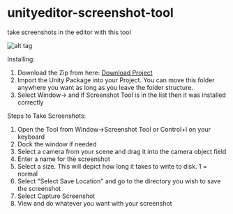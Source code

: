 # unityeditor-screenshot-tool

take screenshots in the editor with this tool

![alt tag](http://i.imgur.com/A6l6xjs.png)

Installing: 

1. Download the Zip from here: [Download Project](https://github.com/kinifi/unityeditor-screenshot-tool/archive/master.zip)
2. Import the Unity Package into your Project. You can move this folder anywhere you want as long as you leave the folder structure.
3. Select Window-> and if Screenshot Tool is in the list then it was installed correctly


Steps to Take Screenshots: 

1. Open the Tool from Window->Screenshot Tool or Control+l on your keyboard
2. Dock the window if needed
3. Select a camera from your scene and drag it into the camera object field
4. Enter a name for the screenshot
5. Select a size. This will depict how long it takes to write to disk. 1 = normal
6. Select "Select Save Location" and go to the directory you wish to save the screenshot
7. Select Capture Screenshot
8. View and do whatever you want with your screenshot



